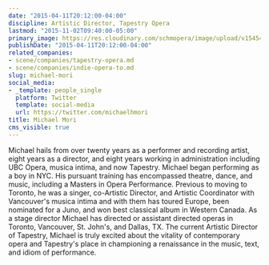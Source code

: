 ```yaml
---
date: "2015-04-11T20:12:00-04:00"
discipline: Artistic Director, Tapestry Opera
lastmod: "2015-11-02T09:40:00-05:00"
primary_image: https://res.cloudinary.com/schmopera/image/upload/v1545409169/media/webhook-uploads/1446474874814/2015-11-01---MichaelMoriSquare.jpg.jpg
publishDate: "2015-04-11T20:12:00-04:00"
related_companies:
- scene/companies/tapestry-opera.md
- scene/companies/indie-opera-to.md
slug: michael-mori
social_media:
- _template: people_single
  platform: Twitter
  template: social-media
  url: https://twitter.com/michaelhmori
title: Michael Mori
cms_visible: true
---
```


<p>
	Michael hails from over twenty years as a performer and recording artist, eight years as a director, and eight years working in administration including UBC Opera, musica intima, and now Tapestry. Michael began performing as a boy in NYC. His pursuant training has encompassed theatre, dance, and music, including a Masters in Opera Performance. Previous to moving to Toronto, he was a singer, co-Artistic Director, and Artistic Coordinator with Vancouver's musica intima and with them has toured Europe, been nominated for a Juno, and won best classical album in Western Canada. As a stage director Michael has directed or assistant directed operas in Toronto, Vancouver, St. John's, and Dallas, TX. The current Artistic Director of Tapestry, Michael is truly excited about the vitality of contemporary opera and Tapestry's place in championing a renaissance in the music, text, and idiom of performance.
</p>
